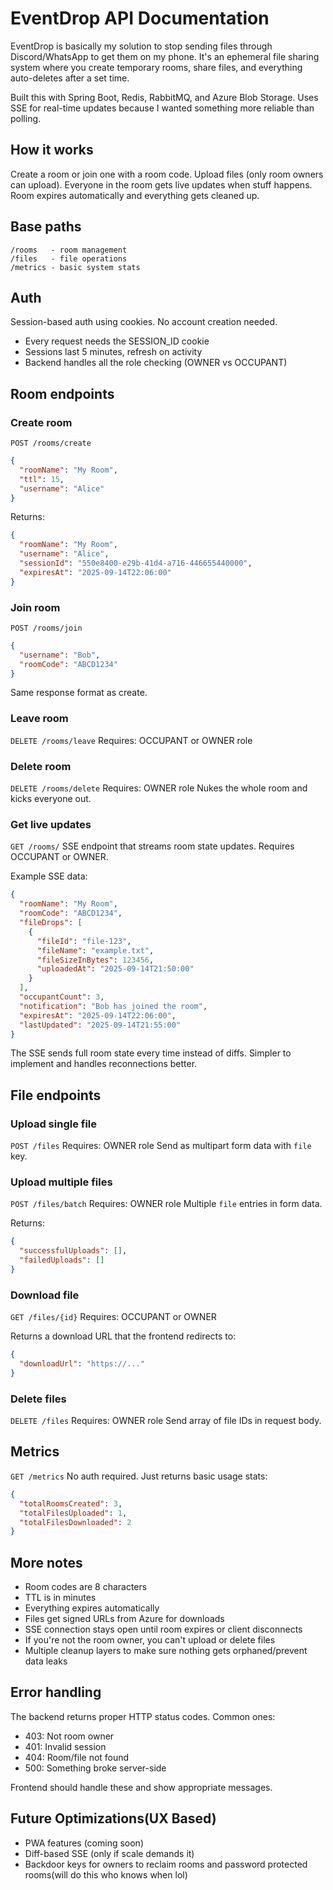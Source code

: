 # EventDrop API Documentation

EventDrop is basically my solution to stop sending files through Discord/WhatsApp to get them on my phone. It's an ephemeral file sharing system where you create temporary rooms, share files, and everything auto-deletes after a set time.

Built this with Spring Boot, Redis, RabbitMQ, and Azure Blob Storage. Uses SSE for real-time updates because I wanted something more reliable than polling.

## How it works

Create a room or join one with a room code. Upload files (only room owners can upload). Everyone in the room gets live updates when stuff happens. Room expires automatically and everything gets cleaned up.

## Base paths

```
/rooms   - room management
/files   - file operations  
/metrics - basic system stats
```

## Auth

Session-based auth using cookies. No account creation needed.

- Every request needs the SESSION_ID cookie
- Sessions last 5 minutes, refresh on activity
- Backend handles all the role checking (OWNER vs OCCUPANT)

## Room endpoints

### Create room
`POST /rooms/create`

```json
{
  "roomName": "My Room", 
  "ttl": 15,
  "username": "Alice"
}
```

Returns:
```json
{
  "roomName": "My Room",
  "username": "Alice", 
  "sessionId": "550e8400-e29b-41d4-a716-446655440000",
  "expiresAt": "2025-09-14T22:06:00"
}
```

### Join room
`POST /rooms/join`

```json
{
  "username": "Bob",
  "roomCode": "ABCD1234" 
}
```

Same response format as create.

### Leave room
`DELETE /rooms/leave`
Requires: OCCUPANT or OWNER role

### Delete room
`DELETE /rooms/delete`
Requires: OWNER role
Nukes the whole room and kicks everyone out.

### Get live updates
`GET /rooms/`
SSE endpoint that streams room state updates. Requires OCCUPANT or OWNER.

Example SSE data:
```json
{
  "roomName": "My Room",
  "roomCode": "ABCD1234", 
  "fileDrops": [
    {
      "fileId": "file-123",
      "fileName": "example.txt",
      "fileSizeInBytes": 123456,
      "uploadedAt": "2025-09-14T21:50:00"
    }
  ],
  "occupantCount": 3,
  "notification": "Bob has joined the room",
  "expiresAt": "2025-09-14T22:06:00",
  "lastUpdated": "2025-09-14T21:55:00"
}
```

The SSE sends full room state every time instead of diffs. Simpler to implement and handles reconnections better.

## File endpoints

### Upload single file
`POST /files`
Requires: OWNER role
Send as multipart form data with `file` key.

### Upload multiple files
`POST /files/batch`
Requires: OWNER role
Multiple `file` entries in form data.

Returns:
```json
{
  "successfulUploads": [],
  "failedUploads": []
}
```

### Download file
`GET /files/{id}`
Requires: OCCUPANT or OWNER

Returns a download URL that the frontend redirects to:
```json
{
  "downloadUrl": "https://..."
}
```

### Delete files
`DELETE /files`
Requires: OWNER role
Send array of file IDs in request body.

## Metrics
`GET /metrics`
No auth required. Just returns basic usage stats:

```json
{
  "totalRoomsCreated": 3,
  "totalFilesUploaded": 1, 
  "totalFilesDownloaded": 2
}
```

## More notes

- Room codes are 8 characters
- TTL is in minutes
- Everything expires automatically
- Files get signed URLs from Azure for downloads
- SSE connection stays open until room expires or client disconnects
- If you're not the room owner, you can't upload or delete files
- Multiple cleanup layers to make sure nothing gets orphaned/prevent data leaks

## Error handling

The backend returns proper HTTP status codes. Common ones:
- 403: Not room owner
- 401: Invalid session
- 404: Room/file not found
- 500: Something broke server-side

Frontend should handle these and show appropriate messages.

## Future Optimizations(UX Based)
- PWA features (coming soon)
- Diff-based SSE (only if scale demands it)
- Backdoor keys for owners to reclaim rooms and password protected rooms(will do this who knows when lol)